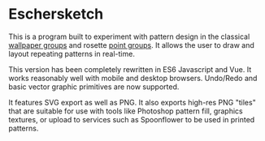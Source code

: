Eschersketch
===========

This is a program built to experiment with pattern design in the classical [wallpaper groups][1] and
rosette [point groups][2].  It allows the user to draw and layout repeating patterns in real-time.

This version has been completely rewritten in ES6 Javascript and Vue.  It works reasonably well with mobile
and desktop browsers.  Undo/Redo and basic vector graphic primitives are now supported.

It features SVG export as well as PNG.  It also exports high-res PNG "tiles" that are suitable for use with tools
like Photoshop pattern fill, graphics textures, or upload to services such as Spoonflower to be used in printed
patterns.

[1]: http://en.wikipedia.org/wiki/Wallpaper_group
[2]: https://en.wikipedia.org/wiki/Point_group
